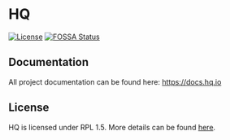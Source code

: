 HQ
==

[![License](https://img.shields.io/badge/License-RPL%201.5-red.svg)](https://opensource.org/licenses/RPL-1.5)
[![FOSSA Status](https://app.fossa.io/api/projects/git%2Bgithub.com%2Fhq-io%2FHQ.svg?type=shield)](https://app.fossa.io/projects/git%2Bgithub.com%2Fhq-io%2FHQ?ref=badge_shield)

## Documentation

All project documentation can be found here: https://docs.hq.io

## License
HQ is licensed under RPL 1.5. More details can be found [here](https://github.com/hq-io/HQ/blob/master/LICENSE.md).